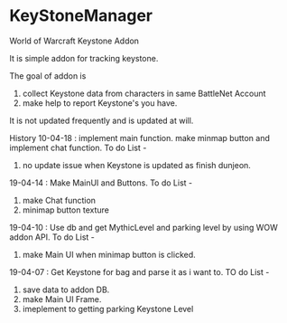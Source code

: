 # KeyStoneManager
World of Warcraft Keystone Addon

It is simple addon for tracking keystone.

The goal of addon is
  1. collect Keystone data from characters in same BattleNet Account
  2. make help to report Keystone's you have.
 
It is not updated frequently and is updated at will.

History 
  10-04-18 : implement main function. make minmap button and implement chat function.
  To do List -
  1) no update issue when Keystone is updated as finish dunjeon.  


  19-04-14 : Make MainUI and Buttons. 
  To do List -
  1) make Chat function
  2) minimap button texture
  
  19-04-10 : Use db and get MythicLevel and parking level by using WOW addon API.
  To do List - 
  1) make Main UI when minimap button is clicked.
  
  19-04-07 : Get Keystone for bag and parse it as i want to.
  TO do List - 
  1) save data to addon DB.  
  2) make Main UI Frame.
  3) imeplement to getting parking Keystone Level
